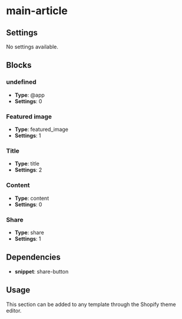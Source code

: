 # main-article



## Settings

No settings available.

## Blocks


### undefined
- **Type**: @app
- **Settings**: 0

### Featured image
- **Type**: featured_image
- **Settings**: 1

### Title
- **Type**: title
- **Settings**: 2

### Content
- **Type**: content
- **Settings**: 0

### Share
- **Type**: share
- **Settings**: 1


## Dependencies


- **snippet**: share-button


## Usage

This section can be added to any template through the Shopify theme editor.


